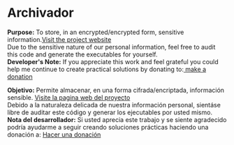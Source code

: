 # Archivador
<b>Purpose:</b> To store, in an encrypted/encrypted form, sensitive information.<a href="https://projectsypg.mozello.es/productos/archivador/">Visit the project website</a><br>
Due to the sensitive nature of our personal information, feel free to audit this code and generate the executables for yourself.<br> 
<b>Developer's Note:</b> If you appreciate this work and feel grateful you could help me continue to create practical solutions by donating to:<a href="https://paypal.me/Yorpg?locale.x=es_ES" target="_blank"> make a donation</a>

<b>Objetivo:</b> Permite almacenar, en una forma cifrada/encriptada, información sensible. <a href="https://projectsypg.mozello.es/productos/archivador/">Visite la pagina web del proyecto</a><br>
Debido a la naturaleza delicada de nuestra información personal, sientáse libre de auditar este código y generar los ejecutables por usted mismo.<br> 
<b>Nota del desarrollador:</b> Si usted aprecia este trabajo y se siente agradecido podría ayudarme a seguir creando soluciones prácticas haciendo una donación a: <a href="https://paypal.me/Yorpg?locale.x=es_ES" target="_blank"> Hacer una donación</a>
